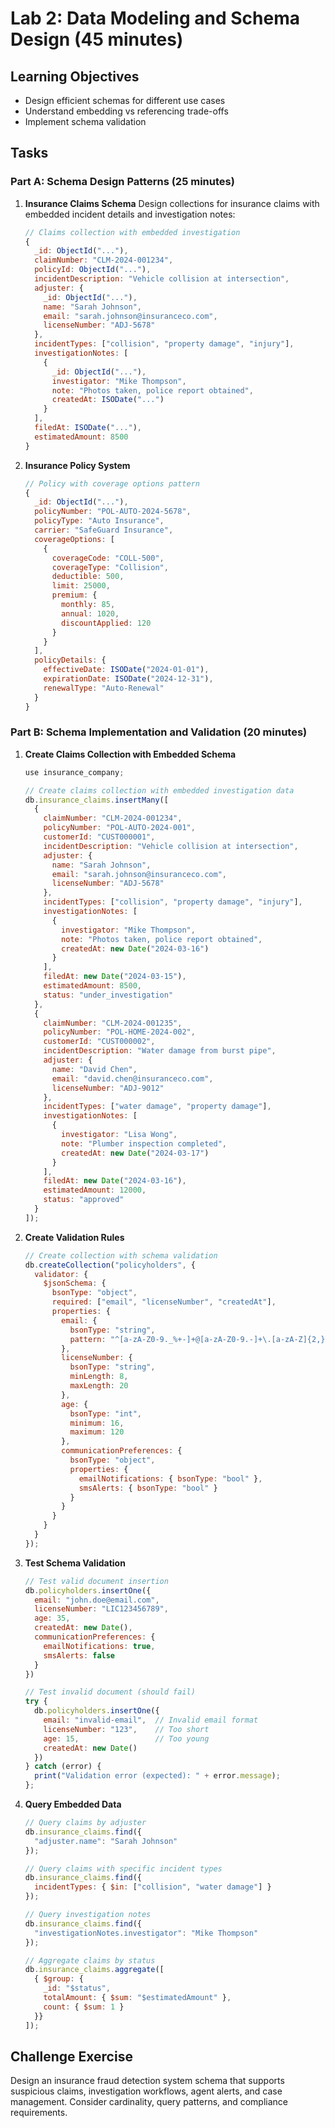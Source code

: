 # Lab 2: Data Modeling and Schema Design (45 minutes)

## Learning Objectives
- Design efficient schemas for different use cases
- Understand embedding vs referencing trade-offs
- Implement schema validation

## Tasks

### Part A: Schema Design Patterns (25 minutes)
1. **Insurance Claims Schema**
   Design collections for insurance claims with embedded incident details and investigation notes:
   ```javascript
   // Claims collection with embedded investigation
   {
     _id: ObjectId("..."),
     claimNumber: "CLM-2024-001234",
     policyId: ObjectId("..."),
     incidentDescription: "Vehicle collision at intersection",
     adjuster: {
       _id: ObjectId("..."),
       name: "Sarah Johnson",
       email: "sarah.johnson@insuranceco.com",
       licenseNumber: "ADJ-5678"
     },
     incidentTypes: ["collision", "property damage", "injury"],
     investigationNotes: [
       {
         _id: ObjectId("..."),
         investigator: "Mike Thompson",
         note: "Photos taken, police report obtained",
         createdAt: ISODate("...")
       }
     ],
     filedAt: ISODate("..."),
     estimatedAmount: 8500
   }
   ```

2. **Insurance Policy System**
   ```javascript
   // Policy with coverage options pattern
   {
     _id: ObjectId("..."),
     policyNumber: "POL-AUTO-2024-5678",
     policyType: "Auto Insurance",
     carrier: "SafeGuard Insurance",
     coverageOptions: [
       {
         coverageCode: "COLL-500",
         coverageType: "Collision",
         deductible: 500,
         limit: 25000,
         premium: {
           monthly: 85,
           annual: 1020,
           discountApplied: 120
         }
       }
     ],
     policyDetails: {
       effectiveDate: ISODate("2024-01-01"),
       expirationDate: ISODate("2024-12-31"),
       renewalType: "Auto-Renewal"
     }
   }
   ```

### Part B: Schema Implementation and Validation (20 minutes)

1. **Create Claims Collection with Embedded Schema**
   ```javascript
   use insurance_company;

   // Create claims collection with embedded investigation data
   db.insurance_claims.insertMany([
     {
       claimNumber: "CLM-2024-001234",
       policyNumber: "POL-AUTO-2024-001",
       customerId: "CUST000001",
       incidentDescription: "Vehicle collision at intersection",
       adjuster: {
         name: "Sarah Johnson",
         email: "sarah.johnson@insuranceco.com",
         licenseNumber: "ADJ-5678"
       },
       incidentTypes: ["collision", "property damage", "injury"],
       investigationNotes: [
         {
           investigator: "Mike Thompson",
           note: "Photos taken, police report obtained",
           createdAt: new Date("2024-03-16")
         }
       ],
       filedAt: new Date("2024-03-15"),
       estimatedAmount: 8500,
       status: "under_investigation"
     },
     {
       claimNumber: "CLM-2024-001235",
       policyNumber: "POL-HOME-2024-002",
       customerId: "CUST000002",
       incidentDescription: "Water damage from burst pipe",
       adjuster: {
         name: "David Chen",
         email: "david.chen@insuranceco.com",
         licenseNumber: "ADJ-9012"
       },
       incidentTypes: ["water damage", "property damage"],
       investigationNotes: [
         {
           investigator: "Lisa Wong",
           note: "Plumber inspection completed",
           createdAt: new Date("2024-03-17")
         }
       ],
       filedAt: new Date("2024-03-16"),
       estimatedAmount: 12000,
       status: "approved"
     }
   ]);
   ```

2. **Create Validation Rules**
   ```javascript
   // Create collection with schema validation
   db.createCollection("policyholders", {
     validator: {
       $jsonSchema: {
         bsonType: "object",
         required: ["email", "licenseNumber", "createdAt"],
         properties: {
           email: {
             bsonType: "string",
             pattern: "^[a-zA-Z0-9._%+-]+@[a-zA-Z0-9.-]+\.[a-zA-Z]{2,}$"
           },
           licenseNumber: {
             bsonType: "string",
             minLength: 8,
             maxLength: 20
           },
           age: {
             bsonType: "int",
             minimum: 16,
             maximum: 120
           },
           communicationPreferences: {
             bsonType: "object",
             properties: {
               emailNotifications: { bsonType: "bool" },
               smsAlerts: { bsonType: "bool" }
             }
           }
         }
       }
     }
   });
   ```

3. **Test Schema Validation**
   ```javascript
   // Test valid document insertion
   db.policyholders.insertOne({
     email: "john.doe@email.com",
     licenseNumber: "LIC123456789",
     age: 35,
     createdAt: new Date(),
     communicationPreferences: {
       emailNotifications: true,
       smsAlerts: false
     }
   })

   // Test invalid document (should fail)
   try {
     db.policyholders.insertOne({
       email: "invalid-email",  // Invalid email format
       licenseNumber: "123",    // Too short
       age: 15,                 // Too young
       createdAt: new Date()
     })
   } catch (error) {
     print("Validation error (expected): " + error.message);
   };
   ```

4. **Query Embedded Data**
   ```javascript
   // Query claims by adjuster
   db.insurance_claims.find({
     "adjuster.name": "Sarah Johnson"
   });

   // Query claims with specific incident types
   db.insurance_claims.find({
     incidentTypes: { $in: ["collision", "water damage"] }
   });

   // Query investigation notes
   db.insurance_claims.find({
     "investigationNotes.investigator": "Mike Thompson"
   });

   // Aggregate claims by status
   db.insurance_claims.aggregate([
     { $group: {
       _id: "$status",
       totalAmount: { $sum: "$estimatedAmount" },
       count: { $sum: 1 }
     }}
   ]);
   ```

## Challenge Exercise
Design an insurance fraud detection system schema that supports suspicious claims, investigation workflows, agent alerts, and case management. Consider cardinality, query patterns, and compliance requirements.